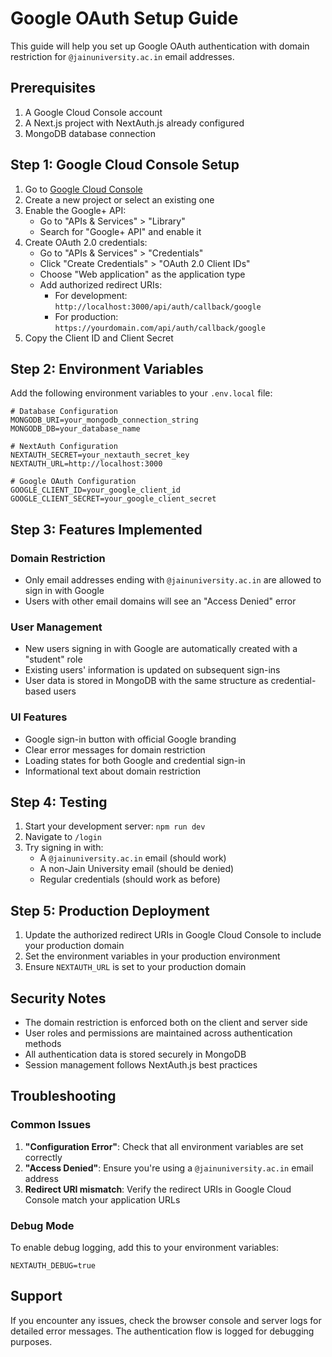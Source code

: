 # Google OAuth Setup Guide

This guide will help you set up Google OAuth authentication with domain restriction for `@jainuniversity.ac.in` email addresses.

## Prerequisites

1. A Google Cloud Console account
2. A Next.js project with NextAuth.js already configured
3. MongoDB database connection

## Step 1: Google Cloud Console Setup

1. Go to [Google Cloud Console](https://console.cloud.google.com/)
2. Create a new project or select an existing one
3. Enable the Google+ API:
   - Go to "APIs & Services" > "Library"
   - Search for "Google+ API" and enable it
4. Create OAuth 2.0 credentials:
   - Go to "APIs & Services" > "Credentials"
   - Click "Create Credentials" > "OAuth 2.0 Client IDs"
   - Choose "Web application" as the application type
   - Add authorized redirect URIs:
     - For development: `http://localhost:3000/api/auth/callback/google`
     - For production: `https://yourdomain.com/api/auth/callback/google`
5. Copy the Client ID and Client Secret

## Step 2: Environment Variables

Add the following environment variables to your `.env.local` file:

```env
# Database Configuration
MONGODB_URI=your_mongodb_connection_string
MONGODB_DB=your_database_name

# NextAuth Configuration
NEXTAUTH_SECRET=your_nextauth_secret_key
NEXTAUTH_URL=http://localhost:3000

# Google OAuth Configuration
GOOGLE_CLIENT_ID=your_google_client_id
GOOGLE_CLIENT_SECRET=your_google_client_secret
```

## Step 3: Features Implemented

### Domain Restriction
- Only email addresses ending with `@jainuniversity.ac.in` are allowed to sign in with Google
- Users with other email domains will see an "Access Denied" error

### User Management
- New users signing in with Google are automatically created with a "student" role
- Existing users' information is updated on subsequent sign-ins
- User data is stored in MongoDB with the same structure as credential-based users

### UI Features
- Google sign-in button with official Google branding
- Clear error messages for domain restriction
- Loading states for both Google and credential sign-in
- Informational text about domain restriction

## Step 4: Testing

1. Start your development server: `npm run dev`
2. Navigate to `/login`
3. Try signing in with:
   - A `@jainuniversity.ac.in` email (should work)
   - A non-Jain University email (should be denied)
   - Regular credentials (should work as before)

## Step 5: Production Deployment

1. Update the authorized redirect URIs in Google Cloud Console to include your production domain
2. Set the environment variables in your production environment
3. Ensure `NEXTAUTH_URL` is set to your production domain

## Security Notes

- The domain restriction is enforced both on the client and server side
- User roles and permissions are maintained across authentication methods
- All authentication data is stored securely in MongoDB
- Session management follows NextAuth.js best practices

## Troubleshooting

### Common Issues

1. **"Configuration Error"**: Check that all environment variables are set correctly
2. **"Access Denied"**: Ensure you're using a `@jainuniversity.ac.in` email address
3. **Redirect URI mismatch**: Verify the redirect URIs in Google Cloud Console match your application URLs

### Debug Mode

To enable debug logging, add this to your environment variables:
```env
NEXTAUTH_DEBUG=true
```

## Support

If you encounter any issues, check the browser console and server logs for detailed error messages. The authentication flow is logged for debugging purposes.

